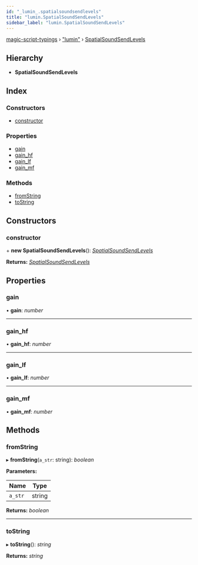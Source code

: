 ```yaml
---
id: "_lumin_.spatialsoundsendlevels"
title: "lumin.SpatialSoundSendLevels"
sidebar_label: "lumin.SpatialSoundSendLevels"
---
```


[magic-script-typings](../index.md) › [&quot;lumin&quot;](../modules/_lumin_.md) › [SpatialSoundSendLevels](_lumin_.spatialsoundsendlevels.md)

## Hierarchy

* **SpatialSoundSendLevels**

## Index

### Constructors

* [constructor](_lumin_.spatialsoundsendlevels.md#constructor)

### Properties

* [gain](_lumin_.spatialsoundsendlevels.md#gain)
* [gain_hf](_lumin_.spatialsoundsendlevels.md#gain_hf)
* [gain_lf](_lumin_.spatialsoundsendlevels.md#gain_lf)
* [gain_mf](_lumin_.spatialsoundsendlevels.md#gain_mf)

### Methods

* [fromString](_lumin_.spatialsoundsendlevels.md#fromstring)
* [toString](_lumin_.spatialsoundsendlevels.md#tostring)

## Constructors

###  constructor

\+ **new SpatialSoundSendLevels**(): *[SpatialSoundSendLevels](_lumin_.spatialsoundsendlevels.md)*

**Returns:** *[SpatialSoundSendLevels](_lumin_.spatialsoundsendlevels.md)*

## Properties

###  gain

• **gain**: *number*

___

###  gain_hf

• **gain_hf**: *number*

___

###  gain_lf

• **gain_lf**: *number*

___

###  gain_mf

• **gain_mf**: *number*

## Methods

###  fromString

▸ **fromString**(`a_str`: string): *boolean*

**Parameters:**

Name | Type |
------ | ------ |
`a_str` | string |

**Returns:** *boolean*

___

###  toString

▸ **toString**(): *string*

**Returns:** *string*